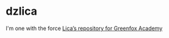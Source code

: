 # dzlica
I'm one with the force
[Lica’s repository for Greenfox Academy](https://github.com/greenfox-academy/dzlica.git)
